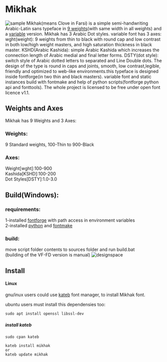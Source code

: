 # Mikhak
![sample](https://user-images.githubusercontent.com/25493297/165905841-1831a67b-7299-41a0-88d1-6352bd454d4a.png)
Mikhak(means Clove in Farsi) is a simple semi-handwriting Arabic-Latin sans typeface in <a href="https://aminabedi68.github.io/Mikhak/">9 weights</a>(with same width in all weights) and a <a href="https://aminabedi68.github.io/Mikhak/VF.html">variable</a> version. Mikhak has 3 Arabic Dot styles. variable font has 3 axes: wght(weight): 9 weights from thin to black with round cap and low contrast in both low/high weight masters, and high saturation thickness in black master. KSHD(Arabic Kashida): simple Arabic Kashida which increases the connection length of Arabic medial and final letter forms. DSTY(dot style): switch style of Arabic dotted letters to separated and Line Double dots. The design of the type is round in caps and joints, smooth, low contrast,legible, friendly and optimized to web-like environments.this typeface is designed inside fontforge(in two thin and black masters). variable font and static instances build with fontmake and help of python scripts(fontforge python api and fonttools). The whole project is licensed to be free under open font licence v1.1.
## Weights and Axes
Mikhak has 9 Weights and 3 Axes:
<br>
### Weights:
9 Standard weights, 100-Thin to 900-Black
<br>
### Axes:
Weight[wght]:100-900
<br>Kashida[KSHD]:100-200
<br>Dot Styles[DSTY]:1.0-3.0

## Build(Windows):
### requirements:
1-installed <a href="https://github.com/fontforge/fontforge">fontforge</a> with path access in environment variables
<br>2-installed <a href="https://www.python.org/">python</a> and <a href="https://github.com/googlefonts/fontmake">fontmake</a>
### build:
move script folder contents to sources folder and run build.bat
<br>(building of the VF-FD version is manual)
![designspace](https://user-images.githubusercontent.com/25493297/165906219-a26075bf-2817-4e6f-b459-32e5ff912ab7.png)
## Install

#### Linux
gnu/inux users could use [kateb](https://github.com/kiamazi/kateb) font manager, to install Mikhak font.

ubuntu users must install this dependensies too:
```
sudo apt install openssl libssl-dev
````

##### install kateb
```
sudo cpan kateb

kateb install mikhak
or
kateb update mikhak
```
<br>
<br>
